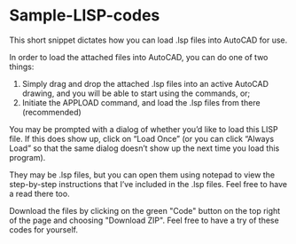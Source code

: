 # Sample-LISP-codes
This short snippet dictates how you can load .lsp files into AutoCAD for use.

In order to load the attached files into AutoCAD, you can do one of two things:

1.	Simply drag and drop the attached .lsp files into an active AutoCAD drawing, and you will be able to start using the commands, or;
2.	Initiate the APPLOAD command, and load the .lsp files from there (recommended)

You may be prompted with a dialog of whether you’d like to load this LISP file. If this does show up, click on “Load Once” (or you can click “Always Load” so that the same dialog doesn’t show up the next time you load this program).

They may be .lsp files, but you can open them using notepad to view the step-by-step instructions that I’ve included in the .lsp files. Feel free to have a read there too. 

Download the files by clicking on the green "Code" button on the top right of the page and choosing "Download ZIP". Feel free to have a try of these codes for yourself.
